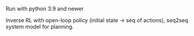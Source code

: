 Run with python 3.9 and newer

Inverse RL with open-loop policy (initial state -> seq of actions), seq2seq system model for planning.
